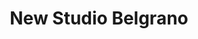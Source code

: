 ---
title: "New Studio Belgrano"
url: /ciudad-autonoma-de-buenos-aires/new-studio-belgrano/
shop: Friseur
---